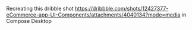 Recreating this dribble shot https://dribbble.com/shots/12427377-eCommerce-app-UI-Components/attachments/4040134?mode=media
in Compose Desktop